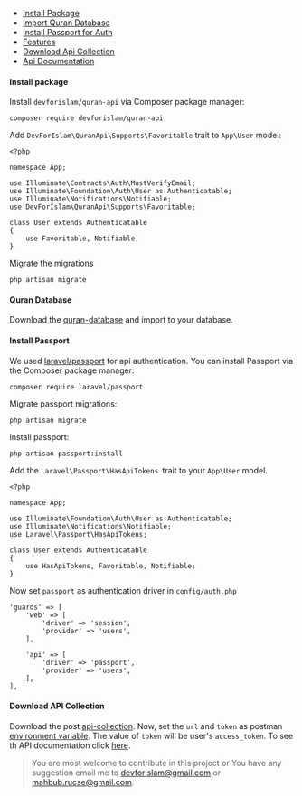 - [Install Package](#install-package)
- [Import Quran Database](#quran-database)
- [Install Passport for Auth](#install-passport)
- [Features](./feature.md)
- [Download Api Collection](#download-api-collection)
- [Api Documentation](https://documenter.getpostman.com/view/5323572/SWLk3QwX?version=latest)

#### Install package
Install `devforislam/quran-api` via Composer package manager:

    composer require devforislam/quran-api

Add `DevForIslam\QuranApi\Supports\Favoritable` trait to `App\User` model:

    <?php

    namespace App;

    use Illuminate\Contracts\Auth\MustVerifyEmail;
    use Illuminate\Foundation\Auth\User as Authenticatable;
    use Illuminate\Notifications\Notifiable;
    use DevForIslam\QuranApi\Supports\Favoritable;

    class User extends Authenticatable
    {
        use Favoritable, Notifiable;
    }

Migrate the migrations

    php artisan migrate

#### Quran Database

Download the [quran-database](https://drive.google.com/open?id=1tFiGX2k0RvZijyQQBaLFvVAsoSEfN34W) and import to your database.

#### Install Passport

We used [laravel/passport](https://laravel.com/docs/6.x/passport) for api authentication.
You can install Passport via the Composer package manager:

    composer require laravel/passport

Migrate passport migrations:

    php artisan migrate

Install passport:

    php artisan passport:install

Add the `Laravel\Passport\HasApiTokens `trait to your `App\User` model.

    <?php

    namespace App;

    use Illuminate\Foundation\Auth\User as Authenticatable;
    use Illuminate\Notifications\Notifiable;
    use Laravel\Passport\HasApiTokens;

    class User extends Authenticatable
    {
        use HasApiTokens, Favoritable, Notifiable;
    }
    
Now set `passport` as authentication driver in `config/auth.php`

    'guards' => [
        'web' => [
            'driver' => 'session',
            'provider' => 'users',
        ],

        'api' => [
            'driver' => 'passport',
            'provider' => 'users',
        ],
    ],
#### Download API Collection

Download the post [api-collection](https://drive.google.com/open?id=1vwopSRAXmu7dB4926kpFSLP2D5fb06pb). Now, set the `url` and `token` as postman [environment variable](https://learning.getpostman.com/docs/postman/variables-and-environments/variables/). The value of `token` will be user's `access_token`. To see th API documentation click [here](https://documenter.getpostman.com/view/5323572/SWLk3QwX?version=latest).

> You are most welcome to contribute in this project or You have any suggestion email me to  [devforislam@gmail.com](mailto:devforislame@gmail.com) or [mahbub.rucse@gmail.com](mailto:mahbub.rucse@gmail.com). 

